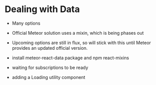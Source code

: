 # Dealing with Data
- Many options
- Official Meteor solution uses a mixin, which is being phases out
- Upcoming options are still in flux, so will stick with this until Meteor provides an updated official version.

- install meteor-react-data package and npm react-mixins
- waiting for subscriptions to be ready
- adding a Loading utility component

